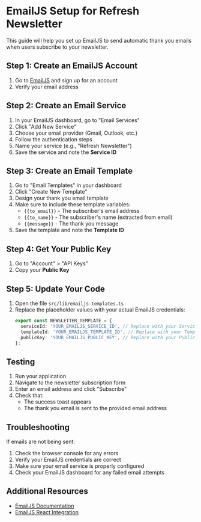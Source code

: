 # EmailJS Setup for Refresh Newsletter

This guide will help you set up EmailJS to send automatic thank you emails when users subscribe to your newsletter.

## Step 1: Create an EmailJS Account

1. Go to [EmailJS](https://www.emailjs.com/) and sign up for an account
2. Verify your email address

## Step 2: Create an Email Service

1. In your EmailJS dashboard, go to "Email Services"
2. Click "Add New Service"
3. Choose your email provider (Gmail, Outlook, etc.)
4. Follow the authentication steps
5. Name your service (e.g., "Refresh Newsletter")
6. Save the service and note the **Service ID**

## Step 3: Create an Email Template

1. Go to "Email Templates" in your dashboard
2. Click "Create New Template"
3. Design your thank you email template
4. Make sure to include these template variables:
   - `{{to_email}}` - The subscriber's email address
   - `{{to_name}}` - The subscriber's name (extracted from email)
   - `{{message}}` - The thank you message
5. Save the template and note the **Template ID**

## Step 4: Get Your Public Key

1. Go to "Account" > "API Keys"
2. Copy your **Public Key**

## Step 5: Update Your Code

1. Open the file `src/lib/emailjs-templates.ts`
2. Replace the placeholder values with your actual EmailJS credentials:
   ```typescript
   export const NEWSLETTER_TEMPLATE = {
     serviceId: 'YOUR_EMAILJS_SERVICE_ID', // Replace with your Service ID
     templateId: 'YOUR_EMAILJS_TEMPLATE_ID', // Replace with your Template ID
     publicKey: 'YOUR_EMAILJS_PUBLIC_KEY', // Replace with your Public Key
   };
   ```

## Testing

1. Run your application
2. Navigate to the newsletter subscription form
3. Enter an email address and click "Subscribe"
4. Check that:
   - The success toast appears
   - The thank you email is sent to the provided email address

## Troubleshooting

If emails are not being sent:

1. Check the browser console for any errors
2. Verify your EmailJS credentials are correct
3. Make sure your email service is properly configured
4. Check your EmailJS dashboard for any failed email attempts

## Additional Resources

- [EmailJS Documentation](https://www.emailjs.com/docs/)
- [EmailJS React Integration](https://www.emailjs.com/docs/examples/reactjs/)
